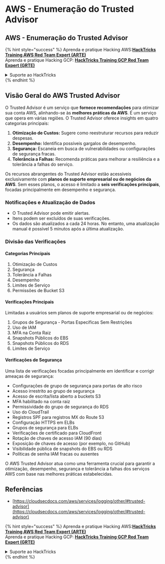 # AWS - Enumeração do Trusted Advisor

## AWS - Enumeração do Trusted Advisor

{% hint style="success" %}
Aprenda e pratique Hacking AWS:<img src="../../../../.gitbook/assets/image (1).png" alt="" data-size="line">[**HackTricks Training AWS Red Team Expert (ARTE)**](https://training.hacktricks.xyz/courses/arte)<img src="../../../../.gitbook/assets/image (1).png" alt="" data-size="line">\
Aprenda e pratique Hacking GCP: <img src="../../../../.gitbook/assets/image (2).png" alt="" data-size="line">[**HackTricks Training GCP Red Team Expert (GRTE)**<img src="../../../../.gitbook/assets/image (2).png" alt="" data-size="line">](https://training.hacktricks.xyz/courses/grte)

<details>

<summary>Suporte ao HackTricks</summary>

* Confira os [**planos de assinatura**](https://github.com/sponsors/carlospolop)!
* **Junte-se ao** 💬 [**grupo do Discord**](https://discord.gg/hRep4RUj7f) ou ao [**grupo do telegram**](https://t.me/peass) ou **siga**-nos no **Twitter** 🐦 [**@hacktricks\_live**](https://twitter.com/hacktricks\_live)**.**
* **Compartilhe truques de hacking enviando PRs para os repositórios do** [**HackTricks**](https://github.com/carlospolop/hacktricks) e [**HackTricks Cloud**](https://github.com/carlospolop/hacktricks-cloud).

</details>
{% endhint %}

## Visão Geral do AWS Trusted Advisor

O Trusted Advisor é um serviço que **fornece recomendações** para otimizar sua conta AWS, alinhando-se às **melhores práticas da AWS**. É um serviço que opera em várias regiões. O Trusted Advisor oferece insights em quatro categorias principais:

1. **Otimização de Custos:** Sugere como reestruturar recursos para reduzir despesas.
2. **Desempenho:** Identifica possíveis gargalos de desempenho.
3. **Segurança:** Escaneia em busca de vulnerabilidades ou configurações de segurança fracas.
4. **Tolerância a Falhas:** Recomenda práticas para melhorar a resiliência e a tolerância a falhas do serviço.

Os recursos abrangentes do Trusted Advisor estão acessíveis exclusivamente com **planos de suporte empresarial ou de negócios da AWS**. Sem esses planos, o acesso é limitado a **seis verificações principais**, focadas principalmente em desempenho e segurança.

### Notificações e Atualização de Dados

* O Trusted Advisor pode emitir alertas.
* Itens podem ser excluídos de suas verificações.
* Os dados são atualizados a cada 24 horas. No entanto, uma atualização manual é possível 5 minutos após a última atualização.

### **Divisão das Verificações**

#### Categorias Principais

1. Otimização de Custos
2. Segurança
3. Tolerância a Falhas
4. Desempenho
5. Limites de Serviço
6. Permissões de Bucket S3

#### Verificações Principais

Limitadas a usuários sem planos de suporte empresarial ou de negócios:

1. Grupos de Segurança - Portas Específicas Sem Restrições
2. Uso de IAM
3. MFA na Conta Raiz
4. Snapshots Públicos do EBS
5. Snapshots Públicos do RDS
6. Limites de Serviço

#### Verificações de Segurança

Uma lista de verificações focadas principalmente em identificar e corrigir ameaças de segurança:

* Configurações de grupo de segurança para portas de alto risco
* Acesso irrestrito ao grupo de segurança
* Acesso de escrita/lista aberto a buckets S3
* MFA habilitado na conta raiz
* Permissividade do grupo de segurança do RDS
* Uso do CloudTrail
* Registros SPF para registros MX do Route 53
* Configuração HTTPS em ELBs
* Grupos de segurança para ELBs
* Verificações de certificado para CloudFront
* Rotação de chaves de acesso IAM (90 dias)
* Exposição de chaves de acesso (por exemplo, no GitHub)
* Visibilidade pública de snapshots do EBS ou RDS
* Políticas de senha IAM fracas ou ausentes

O AWS Trusted Advisor atua como uma ferramenta crucial para garantir a otimização, desempenho, segurança e tolerância a falhas dos serviços AWS com base nas melhores práticas estabelecidas.

## **Referências**

* [https://cloudsecdocs.com/aws/services/logging/other/#trusted-advisor](https://cloudsecdocs.com/aws/services/logging/other/#trusted-advisor)

{% hint style="success" %}
Aprenda e pratique Hacking AWS:<img src="../../../../.gitbook/assets/image (1).png" alt="" data-size="line">[**HackTricks Training AWS Red Team Expert (ARTE)**](https://training.hacktricks.xyz/courses/arte)<img src="../../../../.gitbook/assets/image (1).png" alt="" data-size="line">\
Aprenda e pratique Hacking GCP: <img src="../../../../.gitbook/assets/image (2).png" alt="" data-size="line">[**HackTricks Training GCP Red Team Expert (GRTE)**<img src="../../../../.gitbook/assets/image (2).png" alt="" data-size="line">](https://training.hacktricks.xyz/courses/grte)

<details>

<summary>Suporte ao HackTricks</summary>

* Confira os [**planos de assinatura**](https://github.com/sponsors/carlospolop)!
* **Junte-se ao** 💬 [**grupo do Discord**](https://discord.gg/hRep4RUj7f) ou ao [**grupo do telegram**](https://t.me/peass) ou **siga**-nos no **Twitter** 🐦 [**@hacktricks\_live**](https://twitter.com/hacktricks\_live)**.**
* **Compartilhe truques de hacking enviando PRs para os repositórios do** [**HackTricks**](https://github.com/carlospolop/hacktricks) e [**HackTricks Cloud**](https://github.com/carlospolop/hacktricks-cloud).

</details>
{% endhint %}
